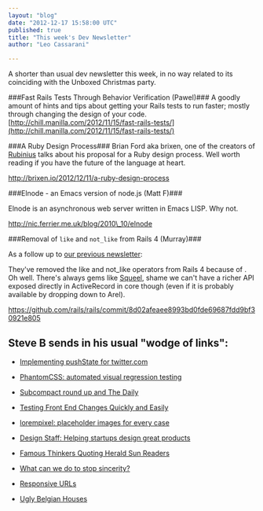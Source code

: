 ```yaml
---
layout: "blog"
date: "2012-12-17 15:58:00 UTC"
published: true
title: "This week's Dev Newsletter"
author: "Leo Cassarani"

---
```


A shorter than usual dev newsletter this week, in no way related to its coinciding with the Unboxed Christmas party.

###Fast Rails Tests Through Behavior Verification (Pawel)### A goodly amount of hints and tips about getting your Rails tests to run faster; mostly through changing the design of your code. [http://chill.manilla.com/2012/11/15/fast-rails-tests/](http://chill.manilla.com/2012/11/15/fast-rails-tests/)

###A Ruby Design Process### Brian Ford aka brixen, one of the creators of [Rubinius](http://rubini.us) talks about his proposal for a Ruby design process. Well worth reading if you have the future of the language at heart.

http://brixen.io/2012/12/11/a-ruby-design-process

###Elnode - an Emacs version of node.js (Matt F)###

Elnode is an asynchronous web server written in Emacs LISP. Why not.

http://nic.ferrier.me.uk/blog/2010\_10/elnode

###Removal of `like` and `not_like` from Rails 4 (Murray)###

As a follow up to [our previous newsletter](http://www.unboxedconsulting.com/blog/cucumbers-missed-high-fives-dancing-hungarians-and-more):

They've removed the like and not\_like operators from Rails 4 because of . Oh well. There's always gems like [Squeel](https://github.com/ernie/squeel), shame we can't have a richer API exposed directly in ActiveRecord in core though (even if it is probably available by dropping down to Arel).

https://github.com/rails/rails/commit/8d02afeaee8993bd0fde69687fdd9bf30921e805

## Steve B sends in his usual "wodge of links": ##

* [Implementing pushState for twitter.com](https://blog.twitter.com/2012/implementing-pushstate-for-twittercom)

* [PhantomCSS: automated visual regression testing](https://github.com/Huddle/PhantomCSS)

* [Subcompact round up and The Daily](http://craigmod.com/satellite/subcompact\_round\_up/)

* [Testing Front End Changes Quickly and Easily](http://mobiletestingfordummies.tumblr.com/post/37629799816/testing-front-end-changes-quickly-and-easily)

* [lorempixel: placeholder images for every case](http://lorempixel.com/)

* [Design Staff: Helping startups design great products](http://www.designstaff.org/)

* [Famous Thinkers Quoting Herald Sun Readers](http://www.aktifmag.com/top-20-of-2012-famous-thinkers-quoting-herald-sun-readers/)

* [What can we do to stop sincerity?](http://branch.com/b/what-can-we-do-to-stop-sincerity)

* [Responsive URLs](http://responsiveurl.co.uk/while/were/making/everything/responsive/lets/not/forget/the/url/)

* [Ugly Belgian Houses](http://uglybelgianhouses.tumblr.com/)



